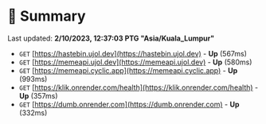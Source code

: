 # 📖 Summary
Last updated: **2/10/2023, 12:37:03 PTG "Asia/Kuala_Lumpur"**

- `GET` [https://hastebin.ujol.dev](https://hastebin.ujol.dev) - **Up** (567ms)
- `GET` [https://memeapi.ujol.dev](https://memeapi.ujol.dev) - **Up** (580ms)
- `GET` [https://memeapi.cyclic.app](https://memeapi.cyclic.app) - **Up** (993ms)
- `GET` [https://klik.onrender.com/health](https://klik.onrender.com/health) - **Up** (357ms)
- `GET` [https://dumb.onrender.com](https://dumb.onrender.com) - **Up** (332ms)
